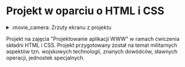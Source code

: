 # Projekt w oparciu o HTML i CSS

<details><summary>:movie_camera: Zrzuty ekranu z projektu</summary>
<p align="center">
  <img src="https://github.com/trolit/Moje.dokumenty/blob/master/Projekty%20stron(PA%20WWW)/img/p1/1.PNG" height="350" /><br/>
  <img src="https://github.com/trolit/Moje.dokumenty/blob/master/Projekty%20stron(PA%20WWW)/img/p1/2.PNG" height="350" /> <br/>
  <img src="https://github.com/trolit/Moje.dokumenty/blob/master/Projekty%20stron(PA%20WWW)/img/p1/3.PNG" height="350" /> <br/>
  <img src="https://github.com/trolit/Moje.dokumenty/blob/master/Projekty%20stron(PA%20WWW)/img/p1/4.PNG" height="350" />
</p>
</details>

Projekt na zajęcia "Projektowanie aplikacji WWW" w ramach ćwiczenia składni HTML i CSS. Projekt przygotowany został na temat
militarnych aspektów tzn. wojskowych technologii, znanych dowódców, sławnych operacji, jednostek specjalnych. 



